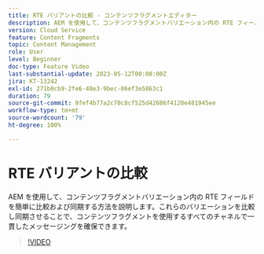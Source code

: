 ```yaml
---
title: RTE バリアントの比較 - コンテンツフラグメントエディター
description: AEM を使用して、コンテンツフラグメントバリエーション内の RTE フィールドを簡単に比較および同期する方法を説明します。これらのバリエーションを比較し同期させることで、コンテンツフラグメントを使用するすべてのチャネルで一貫したメッセージングを確保できます。
version: Cloud Service
feature: Content Fragments
topic: Content Management
role: User
level: Beginner
doc-type: Feature Video
last-substantial-update: 2023-05-12T00:00:00Z
jira: KT-13242
exl-id: 271b0cb9-2fe6-40e3-9bec-06ef3e5863c1
duration: 79
source-git-commit: 9fef4b77a2c70c8cf525d42686f4120e481945ee
workflow-type: tm+mt
source-wordcount: '79'
ht-degree: 100%

---
```


# RTE バリアントの比較

AEM を使用して、コンテンツフラグメントバリエーション内の RTE フィールドを簡単に比較および同期する方法を説明します。これらのバリエーションを比較し同期させることで、コンテンツフラグメントを使用するすべてのチャネルで一貫したメッセージングを確保できます。

>[!VIDEO](https://video.tv.adobe.com/v/3419314/?learn=on)
